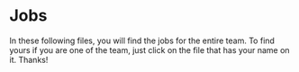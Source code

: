 # Jobs
In these following files, you will find the jobs for the entire team.
To find yours if you are one of the team, just click on the file that has your name on it.
Thanks!
